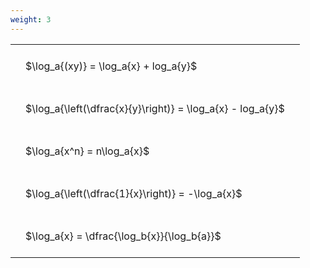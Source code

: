 ```yaml
---
weight: 3
---
```


<style type="text/css">
#T_376da th.col_heading {
  text-align: left;
  font-size: 1em;
}
#T_376da td {
  text-align: left;
  font-size: 1em;
  padding: 1.5em;
}
</style>
<table id="T_376da">
  <thead>
  </thead>
  <tbody>
    <tr>
      <td id="T_376da_row0_col0" class="data row0 col0" >$\log_a{(xy)} = \log_a{x} + log_a{y}$</td>
    </tr>
    <tr>
      <td id="T_376da_row1_col0" class="data row1 col0" >$\log_a{\left(\dfrac{x}{y}\right)} = \log_a{x} - log_a{y}$</td>
    </tr>
    <tr>
      <td id="T_376da_row2_col0" class="data row2 col0" >$\log_a{x^n} = n\log_a{x}$</td>
    </tr>
    <tr>
      <td id="T_376da_row3_col0" class="data row3 col0" >$\log_a{\left(\dfrac{1}{x}\right)} = -\log_a{x}$</td>
    </tr>
    <tr>
      <td id="T_376da_row4_col0" class="data row4 col0" >$\log_a{x} = \dfrac{\log_b{x}}{\log_b{a}}$</td>
    </tr>
  </tbody>
</table>
